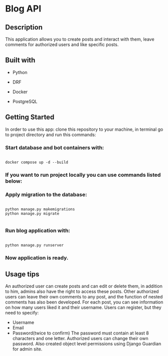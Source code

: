 # Blog API

  

## Description

  

This application allows you to create posts and interact with them, leave comments for authorized users and like specific posts.

  

## Built with

* Python

* DRF

* Docker

* PostgreSQL

  

## Getting Started

  

In order to use this app: clone this repository to your machine, in terminal go to project directory and run this commands:

### Start database and bot containers with:

```

docker compose up -d --build

```

### If you want to run project locally you can use commands listed below:

### Apply migration to the database:

```

python manage.py makemigrations
python manage.py migrate


```

### Run blog application with:

```

python manage.py runserver

```

### Now application is ready.

## Usage tips

An authorized user can create posts and can edit or delete them, in addition to him, admins also have the right to access these posts. Other authorized users can leave their own comments to any post, and the function of nested comments has also been developed. For each post, you can see information on how many users liked it and their username.
Users can register, but they need to specify: 
* Username
* Email
* Password(twice to confirm)
The password must contain at least 8 characters and one letter. Authorized users can change their own password.
Also created object level permissions using Django Guardian for admin site.
